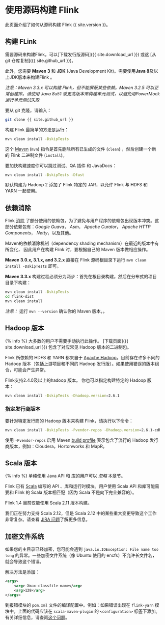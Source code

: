 # 使用源码构建 Flink

<!--
Licensed to the Apache Software Foundation (ASF) under one
or more contributor license agreements.  See the NOTICE file
distributed with this work for additional information
regarding copyright ownership.  The ASF licenses this file
to you under the Apache License, Version 2.0 (the
"License"); you may not use this file except in compliance
with the License.  You may obtain a copy of the License at

  http://www.apache.org/licenses/LICENSE-2.0

Unless required by applicable law or agreed to in writing,
software distributed under the License is distributed on an
"AS IS" BASIS, WITHOUT WARRANTIES OR CONDITIONS OF ANY
KIND, either express or implied.  See the License for the
specific language governing permissions and limitations
under the License.
-->

此页面介绍了如何从源码构建 Flink {{ site.version }}。

## 构建 FLink

需要源码来构建Flink。可以[下载发行版源码]({{ site.download_url }}) 或这 [从 git 仓库复制]({{ site.github_url }})。

此外，您需要 **Maven 3** 和 **JDK** (Java Development Kit)。需要使用**Java 8**及以上JDK版本来构建Flink 。

*注意：Maven 3.3.x 可以构建 Flink，但不能屏蔽某些依赖。Maven 3.2.5 可以正常创建库。请使用 Java 8u51 或更高版本来构建单元测试，以避免用PowerMock运行单元测试失败*

要从 git 克隆，请输入：

```bash
git clone {{ site.github_url }}
```

构建 Flink 最简单的方法是运行：

```bash
mvn clean install -DskipTests
```

这个 [Maven](http://maven.apache.org) (`mvn`) 指令是首先删除所有已生成的文件 (`clean`) ，然后创建一个新的 Flink 二进制文件 (`install`)。

要加快构建速度你可以跳过测试、QA 插件 和 JavaDocs：

```bash
mvn clean install -DskipTests -Dfast
```

默认构建为 Hadoop 2 添加了 Flink 特定的 JAR，以允许 Flink 与 HDFS 和 YARN 一起使用。

## 依赖消除

Flink [消除](https://maven.apache.org/plugins/maven-shade-plugin/) 了部分使用的依赖包，为了避免与用户程序的依赖包出现版本冲突。这部分依赖包有：*Google Guava*， *Asm*， *Apache Curator*， *Apache HTTP Components*， *Netty*，以及其他。

Maven的依赖消除机制（dependency shading mechanism）在最近的版本中有所变化， 因此用户在构建 Flink 时，要根据自己的 Maven 版本做相应操作。

**Maven 3.0.x, 3.1.x, and 3.2.x**
直接在 Flink 源码根目录下运行 `mvn clean install -DskipTests` 即可。

**Maven 3.3.x**
构建过程必须分为两步：首先在根目录构建，然后在分布式的项目目录下构建：

```bash
mvn clean install -DskipTests
cd flink-dist
mvn clean install
```

*注意：* 运行 `mvn --version` 确认你的 Maven 版本，。

## Hadoop 版本

{% info %} 大多数的用户不需要手动执行此操作。 [下载页面]({{ site.download_url }}) 包含了对应常见 Hadoop 版本的二进制包。

Flink 所依赖的 HDFS 和 YARN 都来自于  [Apache Hadoop](http://hadoop.apache.org)。目前存在许多不同的 Hadoop 版本（包括上游项目和不同的 Hadoop 发行版）。如果使用错误的版本组合，可能会产生异常。

Flink支持2.4.0及以上的hadoop 版本。
你也可以指定构建特定的 Hadoop 版本：

```bash
mvn clean install -DskipTests -Dhadoop.version=2.6.1
```

### 指定发行商版本

要针对特定发行商的 Hadoop 版本来构建 Flink，请执行以下命令：

```bash
mvn clean install -DskipTests -Pvendor-repos -Dhadoop.version=2.6.1-cdh5.0.0
```

使用 `-Pvendor-repos` 启用  Maven [build profile](http://maven.apache.org/guides/introduction/introduction-to-profiles.html) 表示包含了流行的 Hadoop 发行商版本，例如：Cloudera，Hortonworks 和 MapR。


## Scala 版本

{% info %} 单纯使用 Java API 和 库的用户可以 *忽略* 本章节。

Flink 已有 [Scala](http://scala-lang.org) 编写的 API 、库和运行时模块。用户使用 Scala API 和库可能需要和 Flink 的 Scala 版本相匹配（因为 Scala 不是向下完全兼容的）。

Flink 1.4 目前仅能使用 Scala 2.11 版本构建。

我们正在努力支持 Scala 2.12，但是 Scala 2.12 中的某些重大变更导致这个工作非常复杂。请查看 [JIRA 问题](https://issues.apache.org/jira/browse/FLINK-7811)了解更多信息。


## 加密文件系统

如果您的主目录已经加密，您可能会遇到 `java.io.IOException: File name too long` 的异常。一些加密文件系统（像 Ubuntu 使用的 encfs）不允许长文件名，就会导致这个错误。

解决方法是添加：

```xml
<args>
    <arg>-Xmax-classfile-name</arg>
    <arg>128</arg>
</args>
```

到报错模块的 `pom.xml` 文件的编译配置中。例如：如果错误出现在 `flink-yarn` 模块中，上面的代码应该在 `scala-maven-plugin` 的 `<configuration>` 标签下添加。有关详细信息，请查阅[这个问题](https://issues.apache.org/jira/browse/FLINK-2003)。

